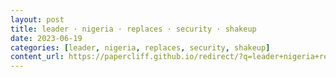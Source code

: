 ```yaml
---
layout: post
title: leader · nigeria · replaces · security · shakeup
date: 2023-06-19
categories: [leader, nigeria, replaces, security, shakeup]
content_url: https://papercliff.github.io/redirect/?q=leader+nigeria+replaces+security+shakeup&tbs=cdr:1,cd_min:6/18/2023,cd_max:6/20/2023
---
```

